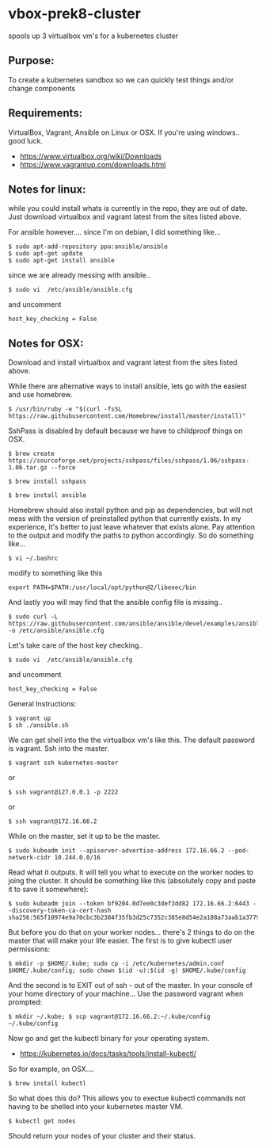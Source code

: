 # vbox-prek8-cluster
spools up 3 virtualbox vm's for a kubernetes cluster

## Purpose:

To create a kubernetes sandbox so we can quickly test things and/or change components

## Requirements:

VirtualBox, Vagrant, Ansible on Linux or OSX. If you're using windows.. good luck.

* https://www.virtualbox.org/wiki/Downloads
* https://www.vagrantup.com/downloads.html

## Notes for linux:

while you could install whats is currently in the repo, they are out of date. Just download virtualbox and vagrant latest from the sites listed above.

For ansible however.... since I'm on debian, I did something like...

	$ sudo apt-add-repository ppa:ansible/ansible
	$ sudo apt-get update
	$ sudo apt-get install ansible

since we are already messing with ansible..

	$ sudo vi  /etc/ansible/ansible.cfg

and uncomment 

	host_key_checking = False

## Notes for OSX:

Download and install virtualbox and vagrant latest from the sites listed above.

While there are alternative ways to install ansible, lets go with the easiest and use homebrew.

	$ /usr/bin/ruby -e "$(curl -fsSL https://raw.githubusercontent.com/Homebrew/install/master/install)"

SshPass is disabled by default because we have to childproof things on OSX.

	$ brew create https://sourceforge.net/projects/sshpass/files/sshpass/1.06/sshpass-1.06.tar.gz --force

	$ brew install sshpass

	$ brew install ansible

Homebrew should also install python and pip as dependencies, but will not mess with the version of preinstalled python that currently exists. In my experience, it's better to just leave whatever that exists alone. Pay attention to the output and modify the paths to python accordingly. So do something like...

	$ vi ~/.bashrc

modify to something like this

	export PATH=$PATH:/usr/local/opt/python@2/libexec/bin

And lastly you will may find that the ansible config file is missing..

	$ sudo curl -L https://raw.githubusercontent.com/ansible/ansible/devel/examples/ansible.cfg -o /etc/ansible/ansible.cfg

Let's take care of the host key checking..

	$ sudo vi  /etc/ansible/ansible.cfg

and uncomment 

	host_key_checking = False

General Instructions:

	$ vagrant up
	$ sh ./ansible.sh


We can get shell into the the virtualbox vm's like this. The default password is vagrant. Ssh into the master.

	$ vagrant ssh kubernetes-master

 or 

	$ ssh vagrant@127.0.0.1 -p 2222

 or 

 	$ ssh vagrant@172.16.66.2 

While on the master, set it up to be the master.

	$ sudo kubeadm init --apiserver-advertise-address 172.16.66.2 --pod-network-cidr 10.244.0.0/16

Read what it outputs. It will tell you what to execute on the worker nodes to joing the cluster. 
It should be something like this (absolutely copy and paste it to save it somewhere):

	$ sudo kubeadm join --token bf9204.0d7ee0c3def3dd82 172.16.66.2:6443 --discovery-token-ca-cert-hash sha256:565f10974e9a70cbc3b2384f35fb3d25c7352c385e8d54e2a188a73aab1a3779

But before you do that on your worker nodes... there's 2 things to do on the master that will make your life easier.
The first is to give kubectl user permissions: 

	$ mkdir -p $HOME/.kube; sudo cp -i /etc/kubernetes/admin.conf $HOME/.kube/config; sudo chown $(id -u):$(id -g) $HOME/.kube/config

And the second is to EXIT out of ssh - out of the master. In your console of your home directory of your machine... 
Use the password vagrant when prompted:

	$ mkdir ~/.kube; $ scp vagrant@172.16.66.2:~/.kube/config ~/.kube/config

Now go and get the kubectl binary for your operating system. 

* https://kubernetes.io/docs/tasks/tools/install-kubectl/

So for example, on OSX....

	$ brew install kubectl

So what does this do? This allows you to exectue kubectl commands not having to be shelled into your kubernetes master VM. 

	$ kubectl get nodes

Should return your nodes of your cluster and their status.

	
